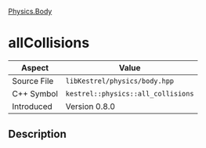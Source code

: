 [Physics.Body](index)
# allCollisions
| Aspect | Value |
| --- | --- |
| Source File | `libKestrel/physics/body.hpp` |
| C++ Symbol | `kestrel::physics::all_collisions` |
| Introduced | Version 0.8.0 |
## Description

